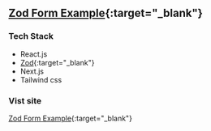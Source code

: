 ## [Zod Form Example](https://zod-example.vercel.app/){:target="_blank"}

### Tech Stack

- React.js
- [Zod](https://www.npmjs.com/package/zod){:target="_blank"}
- Next.js
- Tailwind css

### Vist site

[Zod Form Example](https://zod-example.vercel.app/){:target="_blank"}

